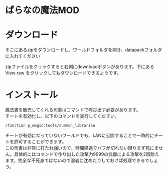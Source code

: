 # ぱらなの魔法MOD

# ダウンロード

そこにあるzipをダウンロードし、ワールドフォルダを開き、datapackフォルダに入れてください

zipファイルをクリックすると右側にdownloadボタンがあります。下にある View raw をクリックしてもダウンロードできるようです。

# インストール

魔法書を販売してくれる司書はコマンドで呼び出す必要があります。  
チートを有効化し、以下のコマンドを実行してください。

```
/function p_magic:tools/summon_librarian
```

チートが有効になっていないワールドでも、LANに公開することで一時的にチートを許可することができます。  
この司書は非常に打たれ強いので、時間経過でバフが切れない限りまず死にません。具体的にはコマンドで作り出した攻撃力9999の武器による攻撃を2回耐えます。完全な不死身ではないので溶岩に沈めたりしておけば処理できるでしょう。
